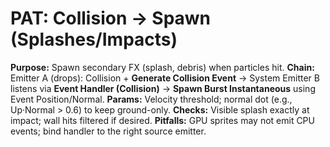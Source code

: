 # PAT: Collision → Spawn (Splashes/Impacts)
**Purpose:** Spawn secondary FX (splash, debris) when particles hit.
**Chain:** Emitter A (drops): Collision + **Generate Collision Event** → System Emitter B listens via **Event Handler (Collision)** → **Spawn Burst Instantaneous** using Event Position/Normal.
**Params:** Velocity threshold; normal dot (e.g., Up·Normal > 0.6) to keep ground-only.
**Checks:** Visible splash exactly at impact; wall hits filtered if desired.
**Pitfalls:** GPU sprites may not emit CPU events; bind handler to the right source emitter.
